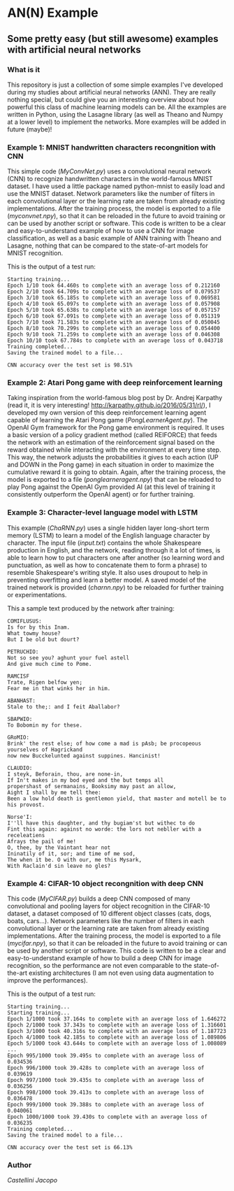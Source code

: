 # AN(N) Example

## Some pretty easy (but still awesome) examples with artificial neural networks

### What is it
This repository is just a collection of some simple examples I've developed during my studies about artificial neural networks (ANN). They are really nothing special, but could give you an interesting overview about how powerful this class of machine learning models can be. All the examples are written in Python, using the Lasagne library (as well as Theano and Numpy at a lower level) to implement the networks. More examples will be added in future (maybe)!

### Example 1: MNIST handwritten characters recongnition with CNN
This simple code (*MyConvNet.py*) uses a convolutional neural network (CNN) to recognize handwritten characters in the world-famous MNIST dataset. I have used a little package named python-mnist to easily load and use the MNIST dataset. Network parameters like the number of filters in each convolutional layer or the learning rate are taken from already existing implementations. After the training process, the model is exported to a file (*myconvnet.npy*), so that it can be reloaded in the future to avoid training or can be used by another script or software. This code is written to be a clear and easy-to-understand example of how to use a CNN for image classification, as well as a basic example of ANN training with Theano and Lasagne, nothing that can be compared to the state-of-art models for MNIST recognition.

This is the output of a test run:

```
Starting training...
Epoch 1/10 took 64.460s to complete with an average loss of 0.212160
Epoch 2/10 took 64.709s to complete with an average loss of 0.079537
Epoch 3/10 took 65.185s to complete with an average loss of 0.069581
Epoch 4/10 took 65.097s to complete with an average loss of 0.057908
Epoch 5/10 took 65.638s to complete with an average loss of 0.057157
Epoch 6/10 took 67.091s to complete with an average loss of 0.051319
Epoch 7/10 took 71.583s to complete with an average loss of 0.050045
Epoch 8/10 took 70.299s to complete with an average loss of 0.054400
Epoch 9/10 took 71.259s to complete with an average loss of 0.046308
Epoch 10/10 took 67.784s to complete with an average loss of 0.043718
Training completed...
Saving the trained model to a file...

CNN accuracy over the test set is 98.51%
```

### Example 2: Atari Pong game with deep reinforcement learning
Taking inspiration from the world-famous blog post by Dr. Andrej Karpathy (read it, it is very interesting! http://karpathy.github.io/2016/05/31/rl/), I developed my own version of this deep reinforcement learning agent capable of learning the Atari Pong game (*PongLearnerAgent.py*). The OpenAI Gym framework for the Pong game environment is required. It uses a basic version of a policy gradient method (called REIFORCE) that feeds the network with an estimation of the reinforcement signal based on the reward obtained while interacting with the environment at every time step. This way, the network adjusts the probabilities it gives to each action (UP and DOWN in the Pong game) in each situation in order to maximize the cumulative reward it is going to obtain. Again, after the training process, the model is exported to a file (*ponglearneragent.npy*) that can be reloaded to play Pong against the OpenAI Gym provided AI (at this level of training it consistently outperform the OpenAI agent) or for further training.

### Example 3: Character-level language model with LSTM
This example (*ChaRNN.py*) uses a single hidden layer long-short term memory (LSTM) to learn a model of the English language character by character. The input file (*input.txt*) contains the whole Shakespeare production in English, and the network, reading through it a lot of times, is able to learn how to put characters one after another (so learning word and punctuation, as well as how to concatenate them to form a phrase) to resemble Shakespeare's writing style. It also uses droupout to help in preventing overfitting and learn a better model. A saved model of the trained network is provided (*charnn.npy*) to be reloaded for further training or experimentations.

This a sample text produced by the network after training:

```
COMIFLUSUS:
Is for by this Inam.
What towmy house?
But I be old but dourt?

PETRUCHIO:
Not so see you? aghunt your fuel astell
And give much cime to Pome.

RAMCISF
Trate, Rigen belfow yen;
Fear me in that winks her in him.

ABANHAST:
Stale to the;: and I feit Aballabor?

SBAPWIO:
To Bobomin my for these.

GRoMIO:
Brink' the rest else; of how come a mad is pAsb; be procopeous yourselves of Hagrickand
now new Bucckelunted against suppines. Hancinist!

CLAUDIO:
I steyk, Beforain, thou, are none-in,
If In't makes in my bod eyed and the but temps all
propershast of sermanains, Booksimy may past an allow,
Aight I shall by me tell thee:
Been a low hold death is gentlemon yield, that master and motell be to his provost.

Norse'I:
I''ll have this daughter, and thy bugiam'st but withec to do
Fint this again: against no worde: the lors not nebller with a receleatiens
Afrays the pail of me!
O, thee, by the Vaintant hear not
Ininatily of it, sor; and time of me sod,
The when it be. O with our, me this Mysark,
With Raclain'd sin leave no gles?
```

### Example 4: CIFAR-10 object recongnition with deep CNN
This code (*MyCIFAR.py*) builds a deep CNN composed of many convolutional and pooling layers for object recognition in the CIFAR-10 dataset, a dataset composed of 10 different object classes (cats, dogs, boats, cars...). Network parameters like the number of filters in each convolutional layer or the learning rate are taken from already existing implementations. After the training process, the model is exported to a file (*mycifar.npy*), so that it can be reloaded in the future to avoid training or can be used by another script or software. This code is written to be a clear and easy-to-understand example of how to build a deep CNN for image recognition, so the performance are not even comparable to the state-of-the-art existing architectures (I am not even using data augmentation to improve the performances).

This is the output of a test run:

```
Starting training...
Starting training...
Epoch 1/1000 took 37.164s to complete with an average loss of 1.646272
Epoch 2/1000 took 37.343s to complete with an average loss of 1.316601
Epoch 3/1000 took 40.316s to complete with an average loss of 1.187723
Epoch 4/1000 took 42.185s to complete with an average loss of 1.089806
Epoch 5/1000 took 43.644s to complete with an average loss of 1.008089
...
Epoch 995/1000 took 39.495s to complete with an average loss of 0.034536
Epoch 996/1000 took 39.428s to complete with an average loss of 0.039619
Epoch 997/1000 took 39.435s to complete with an average loss of 0.036256
Epoch 998/1000 took 39.413s to complete with an average loss of 0.036478
Epoch 999/1000 took 39.388s to complete with an average loss of 0.040061
Epoch 1000/1000 took 39.430s to complete with an average loss of 0.036235
Training completed...
Saving the trained model to a file...

CNN accuracy over the test set is 66.13%
```

### Author
*Castellini Jacopo*
